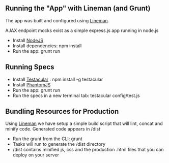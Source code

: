 ## Running the "App" with Lineman (and Grunt)

The app was built and configured using [Lineman](https://github.com/testdouble/lineman).

AJAX endpoint mocks exist as a simple express.js app running in node.js

* Install [NodeJS](http://nodejs.org/)
* Install dependencies: npm install
* Run the app: grunt run

## Running Specs

* Install [Testacular](http://vojtajina.github.com/testacular/) : npm install -g testacular
* Install [PhantomJS](http://phantomjs.org/)
* Run the app: grunt run
* Run the specs in a new terminal tab: testacular config/test.js

## Bundling Resources for Production

Using [Lineman](https://github.com/testdouble/lineman) we have setup a simple build script that will lint, concat and minify code. Generated code appears in /dist

* Run the grunt from the CLI: grunt
* Tasks will run to generate the /dist directory
* /dist contains minified js, css and the production .html files that you can deploy on your server